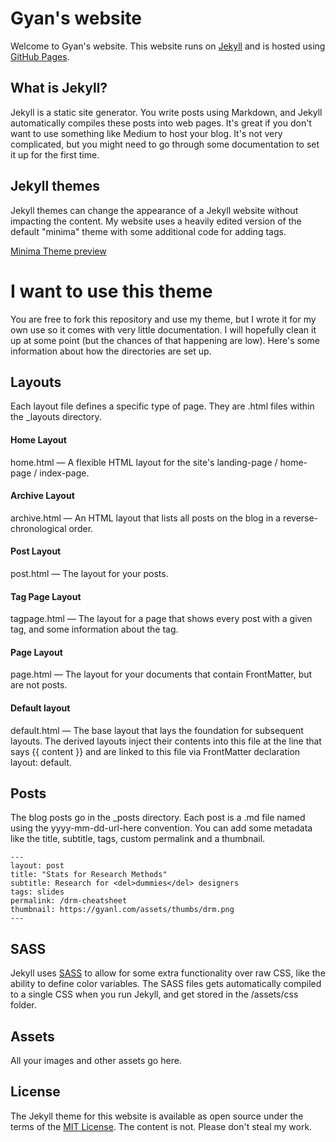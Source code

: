 # Gyan's website

Welcome to Gyan's website. This website runs on [Jekyll](https://jekyllrb.com/) and is hosted using [GitHub Pages](https://pages.github.com/). 

## What is Jekyll?

Jekyll is a static site generator. You write posts using Markdown, and Jekyll automatically compiles these posts into web pages. It's great if you don't want to use something like Medium to host your blog. It's not very complicated, but you might need to go through some documentation to set it up for the first time. 

## Jekyll themes

Jekyll themes can change the appearance of a Jekyll website without impacting the content. My website uses a heavily edited version of the default "minima" theme with some additional code for adding tags.

[Minima Theme preview](https://jekyll.github.io/minima/)

# I want to use this theme
You are free to fork this repository and use my theme, but I wrote it for my own use so it comes with very little documentation. I will hopefully clean it up at some point (but the chances of that happening are low). Here's some information about how the directories are set up. 

## Layouts
Each layout file defines a specific type of page. They are .html files within the _layouts directory.

#### Home Layout
home.html — A flexible HTML layout for the site's landing-page / home-page / index-page.

#### Archive Layout
archive.html — An HTML layout that lists all posts on the blog in a reverse-chronological order.

#### Post Layout
post.html — The layout for your posts.

#### Tag Page Layout
tagpage.html — The layout for a page that shows every post with a given tag, and some information about the tag.

#### Page Layout
page.html — The layout for your documents that contain FrontMatter, but are not posts.

#### Default layout
default.html — The base layout that lays the foundation for subsequent layouts. The derived layouts inject their contents into this file at the line that says {{ content }} and are linked to this file via FrontMatter declaration layout: default.

## Posts
The blog posts go in the _posts directory. Each post is a .md file named using the yyyy-mm-dd-url-here convention. You can add some metadata like the title, subtitle, tags, custom permalink and a thumbnail. 

```
---
layout: post
title: "Stats for Research Methods"
subtitle: Research for <del>dummies</del> designers
tags: slides
permalink: /drm-cheatsheet
thumbnail: https://gyanl.com/assets/thumbs/drm.png
---
```
## SASS
Jekyll uses [SASS](https://sass-lang.com/) to allow for some extra functionality over raw CSS, like the ability to define color variables. The SASS files gets automatically compiled to a single CSS when you run Jekyll, and get stored in the /assets/css folder.


## Assets
All your images and other assets go here.


## License

The Jekyll theme for this website is available as open source under the terms of the [MIT License](http://opensource.org/licenses/MIT). The content is not. Please don't steal my work.
